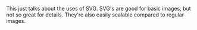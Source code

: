 This just talks about the uses of SVG. SVG's are good for basic images, but not so great for details. They're also easily scalable compared to regular images.